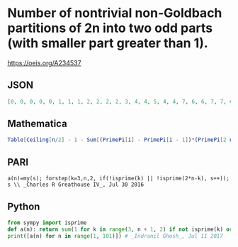 # Number of nontrivial non\-Goldbach partitions of 2n into two odd parts \(with smaller part greater than 1\)\.
https://oeis.org/A234537
## JSON
```JSON
[0, 0, 0, 0, 0, 1, 1, 1, 2, 2, 2, 2, 3, 4, 4, 5, 4, 4, 7, 6, 6, 7, 7, 6, 8, 9, 8, 10, 10, 8, 12, 10, 10, 14, 12, 11, 13, 13, 12, 15, 15, 12, 16, 17, 13, 18, 18, 16, 21, 18, 17, 20, 20, 18, 21, 20, 18, 22, 23, 17, 26, 25, 21, 28, 25, 23, 27, 28, 26, 27, 27, 24]
```
## Mathematica
```Mathematica
Table[Ceiling[n/2] - 1 - Sum[(PrimePi[i] - PrimePi[i - 1])*(PrimePi[2 n - i] - PrimePi[2 n - i - 1]), {i, 3, n}], {n, 100}]
```
## PARI
```PARI
a(n)=my(s); forstep(k=3,n,2, if(!isprime(k) || !isprime(2*n-k), s++)); s \\ _Charles R Greathouse IV_, Jul 30 2016
```
## Python
```Python
from sympy import isprime
def a(n): return sum(1 for k in range(3, n + 1, 2) if not isprime(k) or not isprime(2*n - k))
print([a(n) for n in range(1, 101)]) # _Indranil Ghosh_, Jul 11 2017
```
